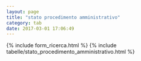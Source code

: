 ```yaml
---
layout: page
title: "stato procedimento amministrativo"
category: tab
date: 2017-03-01 17:06:49
---
```


{% include form_ricerca.html %}
{% include tabelle/stato_procedimento_amministrativo.html %}

